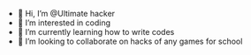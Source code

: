 - 👋 Hi, I’m @Ultimate hacker
- 👀 I’m interested in coding
- 🌱 I’m currently learning how to write codes
- 💞️ I’m looking to collaborate on hacks of any games for school

<!---
evankingboy156/evankingboy156 is a ✨ special ✨ repository because its `README.md` (this file) appears on your GitHub profile.
You can click the Preview link to take a look at your changes.
--->
